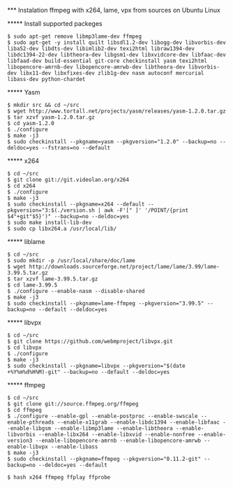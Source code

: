 *** Instalation ffmpeg with x264, lame, vpx from sources on Ubuntu Linux

***** Install supported packeges

    $ sudo apt-get remove libmp3lame-dev ffmpeg
    $ sudo apt-get -y install quilt libsdl1.2-dev libogg-dev libvorbis-dev liba52-dev libdts-dev libimlib2-dev texi2html libraw1394-dev libdc1394-22-dev libtheora-dev libgsm1-dev libxvidcore-dev libfaac-dev libfaad-dev build-essential git-core checkinstall yasm texi2html libopencore-amrnb-dev libopencore-amrwb-dev libtheora-dev libvorbis-dev libx11-dev libxfixes-dev zlib1g-dev nasm autoconf mercurial libass-dev python-chardet

***** Yasm

    $ mkdir src && cd ~/src 
    $ wget http://www.tortall.net/projects/yasm/releases/yasm-1.2.0.tar.gz
    $ tar xzvf yasm-1.2.0.tar.gz
    $ cd yasm-1.2.0
    $ ./configure
    $ make -j3
    $ sudo checkinstall --pkgname=yasm --pkgversion="1.2.0" --backup=no --deldoc=yes --fstrans=no --default

***** x264

    $ cd ~/src
    $ git clone git://git.videolan.org/x264
    $ cd x264
    $ ./configure
    $ make -j3
    $ sudo checkinstall --pkgname=x264 --default --pkgversion="3:$(./version.sh | awk -F'[" ]' '/POINT/{print $4"+git"$5}')" --backup=no --deldoc=yes
    $ sudo make install-lib-dev
    $ sudo cp libx264.a /usr/local/lib/

***** liblame

    $ cd ~/src
    $ sudo mkdir -p /usr/local/share/doc/lame
    $ wget http://downloads.sourceforge.net/project/lame/lame/3.99/lame-3.99.5.tar.gz
    $ tar xzvf lame-3.99.5.tar.gz
    $ cd lame-3.99.5
    $ ./configure --enable-nasm --disable-shared
    $ make -j3
    $ sudo checkinstall --pkgname=lame-ffmpeg --pkgversion="3.99.5" --backup=no --default --deldoc=yes

***** libvpx

    $ cd ~/src
    $ git clone https://github.com/webmproject/libvpx.git
    $ cd libvpx
    $ ./configure
    $ make -j3
    $ sudo checkinstall --pkgname=libvpx --pkgversion="$(date +%Y%m%d%H%M)-git" --backup=no --default --deldoc=yes

***** ffmpeg

    $ cd ~/src
    $ git clone git://source.ffmpeg.org/ffmpeg
    $ cd ffmpeg
    $ ./configure --enable-gpl --enable-postproc --enable-swscale --enable-pthreads --enable-x11grab --enable-libdc1394 --enable-libfaac --enable-libgsm --enable-libmp3lame --enable-libtheora --enable-libvorbis --enable-libx264 --enable-libxvid --enable-nonfree --enable-version3 --enable-libopencore-amrnb --enable-libopencore-amrwb --enable-libvpx --enable-libass
    $ make -j3
    $ sudo checkinstall --pkgname=ffmpeg --pkgversion="0.11.2-git" --backup=no --deldoc=yes --default

    $ hash x264 ffmpeg ffplay ffprobe
